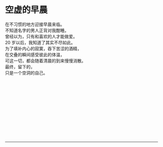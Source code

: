 # 空虚的早晨

在不习惯的地方迎接早晨来临。\
不知道名字的男人正背对我酣睡。\
曾经以为，只有和喜欢的人才能做爱。\
20 岁以后，我知道了其实不尽如此。\
为了填补内心的寂寞，吞下苦涩的酒精，\
在交叠的瞬间感受彼此的体温，\
可这一切，都会随着清晨的到来慢慢消散。\
最终，留下的，\
只是一个空洞的自己。
<br>
<br>
<br>
<br>
<br>
<br>
<br>
<br>
<br>
<br>
<br>
<br>
<br>

---
